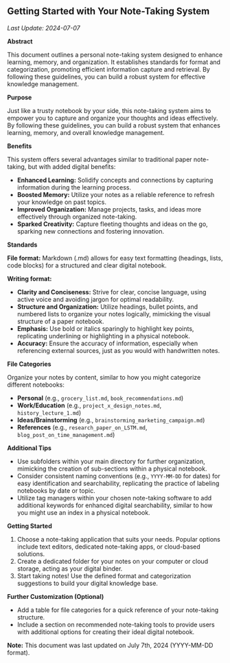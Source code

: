 ## Getting Started with Your Note-Taking System

_Last Update: 2024-07-07_

**Abstract**

This document outlines a personal note-taking system designed to enhance learning, memory, and organization. It establishes standards for format and categorization, promoting efficient information capture and retrieval. By following these guidelines, you can build a robust system for effective knowledge management.

**Purpose**

Just like a trusty notebook by your side, this note-taking system aims to empower you to capture and organize your thoughts and ideas effectively. By following these guidelines, you can build a robust system that enhances learning, memory, and overall knowledge management.

**Benefits**

This system offers several advantages similar to traditional paper note-taking, but with added digital benefits:

- **Enhanced Learning:** Solidify concepts and connections by capturing information during the learning process.
- **Boosted Memory:** Utilize your notes as a reliable reference to refresh your knowledge on past topics.
- **Improved Organization:** Manage projects, tasks, and ideas more effectively through organized note-taking.
- **Sparked Creativity:** Capture fleeting thoughts and ideas on the go, sparking new connections and fostering innovation.

**Standards**

**File format:** Markdown (.md) allows for easy text formatting (headings, lists, code blocks) for a structured and clear digital notebook.

**Writing format:**

- **Clarity and Conciseness:** Strive for clear, concise language, using active voice and avoiding jargon for optimal readability.
- **Structure and Organization:** Utilize headings, bullet points, and numbered lists to organize your notes logically, mimicking the visual structure of a paper notebook.
- **Emphasis:** Use bold or italics sparingly to highlight key points, replicating underlining or highlighting in a physical notebook.
- **Accuracy:** Ensure the accuracy of information, especially when referencing external sources, just as you would with handwritten notes.

**File Categories**

Organize your notes by content, similar to how you might categorize different notebooks:

- **Personal** (e.g., `grocery_list.md`, `book_recommendations.md`)
- **Work/Education** (e.g., `project_x_design_notes.md`, `history_lecture_1.md`)
- **Ideas/Brainstorming** (e.g., `brainstorming_marketing_campaign.md`)
- **References** (e.g., `research_paper_on_LSTM.md`, `blog_post_on_time_management.md`)

**Additional Tips**

- Use subfolders within your main directory for further organization, mimicking the creation of sub-sections within a physical notebook.
- Consider consistent naming conventions (e.g., `YYYY-MM-DD` for dates) for easy identification and searchability, replicating the practice of labeling notebooks by date or topic.
- Utilize tag managers within your chosen note-taking software to add additional keywords for enhanced digital searchability, similar to how you might use an index in a physical notebook.

**Getting Started**

1.  Choose a note-taking application that suits your needs. Popular options include text editors, dedicated note-taking apps, or cloud-based solutions.
2.  Create a dedicated folder for your notes on your computer or cloud storage, acting as your digital binder.
3.  Start taking notes! Use the defined format and categorization suggestions to build your digital knowledge base.

**Further Customization (Optional)**

- Add a table for file categories for a quick reference of your note-taking structure.
- Include a section on recommended note-taking tools to provide users with additional options for creating their ideal digital notebook.

**Note:** This document was last updated on July 7th, 2024 (YYYY-MM-DD format).

